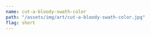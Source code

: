```yaml
---
name: cut-a-bloody-swath-color
path: "/assets/img/art/cut-a-bloody-swath-color.jpg"
flag: short
---
```


